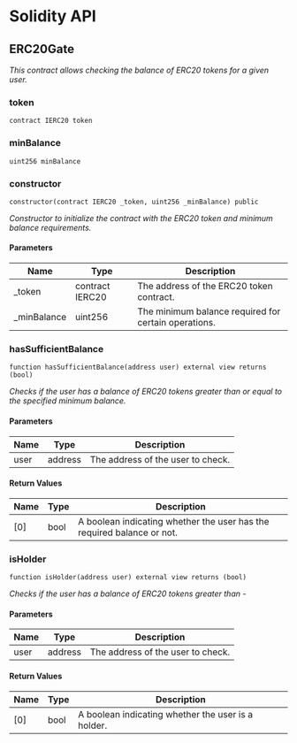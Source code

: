 # Solidity API

## ERC20Gate

_This contract allows checking the balance of ERC20 tokens for a given user._

### token

```solidity
contract IERC20 token
```

### minBalance

```solidity
uint256 minBalance
```

### constructor

```solidity
constructor(contract IERC20 _token, uint256 _minBalance) public
```

_Constructor to initialize the contract with the ERC20 token and minimum balance requirements._

#### Parameters

| Name | Type | Description |
| ---- | ---- | ----------- |
| _token | contract IERC20 | The address of the ERC20 token contract. |
| _minBalance | uint256 | The minimum balance required for certain operations. |

### hasSufficientBalance

```solidity
function hasSufficientBalance(address user) external view returns (bool)
```

_Checks if the user has a balance of ERC20 tokens greater than or equal to the specified minimum balance._

#### Parameters

| Name | Type | Description |
| ---- | ---- | ----------- |
| user | address | The address of the user to check. |

#### Return Values

| Name | Type | Description |
| ---- | ---- | ----------- |
| [0] | bool | A boolean indicating whether the user has the required balance or not. |

### isHolder

```solidity
function isHolder(address user) external view returns (bool)
```

_Checks if the user has a balance of ERC20 tokens greater than -_

#### Parameters

| Name | Type | Description |
| ---- | ---- | ----------- |
| user | address | The address of the user to check. |

#### Return Values

| Name | Type | Description |
| ---- | ---- | ----------- |
| [0] | bool | A boolean indicating whether the user is a holder. |


